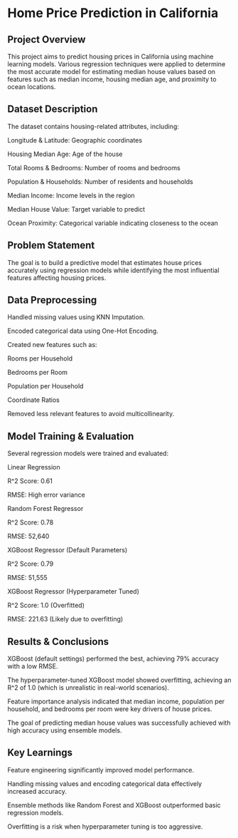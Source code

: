 # Home Price Prediction in California


## Project Overview

This project aims to predict housing prices in California using machine learning models. Various regression techniques were applied to determine the most accurate model for estimating median house values based on features such as median income, housing median age, and proximity to ocean locations.


## Dataset Description

The dataset contains housing-related attributes, including:

Longitude & Latitude: Geographic coordinates

Housing Median Age: Age of the house

Total Rooms & Bedrooms: Number of rooms and bedrooms

Population & Households: Number of residents and households

Median Income: Income levels in the region

Median House Value: Target variable to predict

Ocean Proximity: Categorical variable indicating closeness to the ocean


## Problem Statement

The goal is to build a predictive model that estimates house prices accurately using regression models while identifying the most influential features affecting housing prices.


## Data Preprocessing

Handled missing values using KNN Imputation.

Encoded categorical data using One-Hot Encoding.

Created new features such as:

Rooms per Household

Bedrooms per Room

Population per Household

Coordinate Ratios

Removed less relevant features to avoid multicollinearity.


## Model Training & Evaluation

Several regression models were trained and evaluated:

Linear Regression

R^2 Score: 0.61

RMSE: High error variance

Random Forest Regressor

R^2 Score: 0.78

RMSE: 52,640

XGBoost Regressor (Default Parameters)

R^2 Score: 0.79

RMSE: 51,555

XGBoost Regressor (Hyperparameter Tuned)

R^2 Score: 1.0 (Overfitted)

RMSE: 221.63 (Likely due to overfitting)


## Results & Conclusions

XGBoost (default settings) performed the best, achieving 79% accuracy with a low RMSE.

The hyperparameter-tuned XGBoost model showed overfitting, achieving an R^2 of 1.0 (which is unrealistic in real-world scenarios).

Feature importance analysis indicated that median income, population per household, and bedrooms per room were key drivers of house prices.

The goal of predicting median house values was successfully achieved with high accuracy using ensemble models.


## Key Learnings

Feature engineering significantly improved model performance.

Handling missing values and encoding categorical data effectively increased accuracy.

Ensemble methods like Random Forest and XGBoost outperformed basic regression models.

Overfitting is a risk when hyperparameter tuning is too aggressive.

